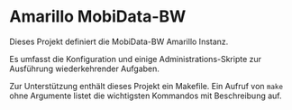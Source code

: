 # Amarillo MobiData-BW

Dieses Projekt definiert die MobiData-BW Amarillo Instanz.

Es umfasst die Konfiguration und einige Administrations-Skripte zur Ausführung wiederkehrender Aufgaben.

Zur Unterstützung enthält dieses Projekt ein Makefile. Ein Aufruf von `make` ohne Argumente listet die wichtigsten Kommandos mit Beschreibung auf.




